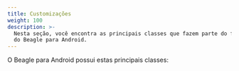 ```yaml
---
title: Customizações
weight: 100
description: >-
  Nesta seção, você encontra as principais classes que fazem parte do framework
  do Beagle para Android.
---
```


O Beagle para Android possui estas principais classes:
